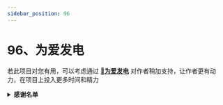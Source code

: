 ```yaml
---
sidebar_position: 96
---
```


# 96、为爱发电

若此项目对您有用，可以考虑通过 **[🔋为爱发电](https://afdian.com/a/snltty)** 对作者稍加支持，让作者更有动力，在项目上投入更多时间和精力

<details>
<summary><strong>感谢名单</strong></summary>
<div>

- 米多贝克&米多网络工程
- 阳阳
- 谢幕____(海那边的白月光)
- swayer.
- 浅浅
- 仰望 * 2
- 李氏の天下
- 小猪
- 菜菜(木子)

</div>
</details>